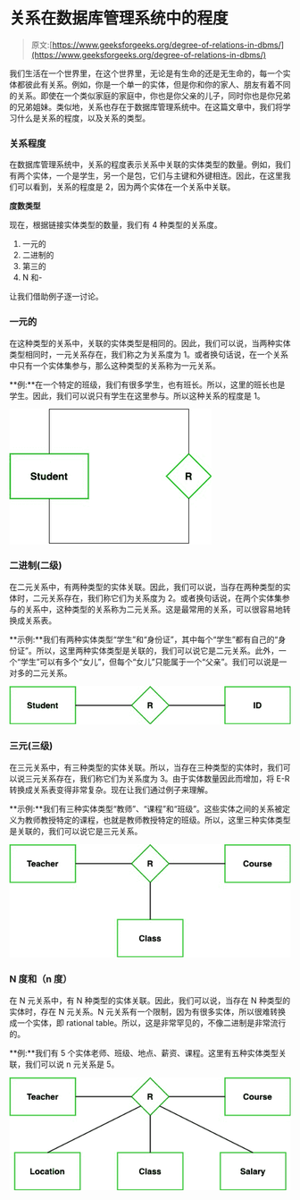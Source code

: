 # 关系在数据库管理系统中的程度

> 原文:[https://www.geeksforgeeks.org/degree-of-relations-in-dbms/](https://www.geeksforgeeks.org/degree-of-relations-in-dbms/)

我们生活在一个世界里，在这个世界里，无论是有生命的还是无生命的，每一个实体都彼此有关系。例如，你是一个单一的实体，但是你和你的家人、朋友有着不同的关系。即使在一个类似家庭的家庭中，你也是你父亲的儿子，同时你也是你兄弟的兄弟姐妹。类似地，关系也存在于数据库管理系统中。在这篇文章中，我们将学习什么是关系的程度，以及关系的类型。

### 关系程度

在数据库管理系统中，关系的程度表示关系中关联的实体类型的数量。例如，我们有两个实体，一个是学生，另一个是包，它们与主键和外键相连。因此，在这里我们可以看到，关系的程度是 2，因为两个实体在一个关系中关联。

**度数类型**

现在，根据链接实体类型的数量，我们有 4 种类型的关系度。

1.  一元的
2.  二进制的
3.  第三的
4.  N 和-

让我们借助例子逐一讨论。

### 一元的

在这种类型的关系中，关联的实体类型是相同的。因此，我们可以说，当两种实体类型相同时，一元关系存在，我们称之为关系度为 1。或者换句话说，在一个关系中只有一个实体集参与，那么这种类型的关系称为一元关系。

**例:**在一个特定的班级，我们有很多学生，也有班长。所以，这里的班长也是学生。因此，我们可以说只有学生在这里参与。所以这种关系的程度是 1。

![](img/3a231b35af55e7a637111eb3cb654092.png)

### 二进制(二级)

在二元关系中，有两种类型的实体关联。因此，我们可以说，当存在两种类型的实体时，二元关系存在，我们称它们为关系度为 2。或者换句话说，在两个实体集参与的关系中，这种类型的关系称为二元关系。这是最常用的关系，可以很容易地转换成关系表。

**示例:**我们有两种实体类型“学生”和“身份证”，其中每个“学生”都有自己的“身份证”。所以，这里两种实体类型是关联的，我们可以说它是二元关系。此外，一个“学生”可以有多个“女儿”，但每个“女儿”只能属于一个“父亲”。我们可以说是一对多的二元关系。

![](img/9798ac04fd8791522f994d496664c24d.png)

### 三元(三级)

在三元关系中，有三种类型的实体关联。所以，当存在三种类型的实体时，我们可以说三元关系存在，我们称它们为关系度为 3。由于实体数量因此而增加，将 E-R 转换成关系表变得非常复杂。现在让我们通过例子来理解。

**示例:**我们有三种实体类型“教师”、“课程”和“班级”。这些实体之间的关系被定义为教师教授特定的课程，也就是教师教授特定的班级。所以，这里三种实体类型是关联的，我们可以说它是三元关系。

![](img/15fadad5c3d95970cd5f5bc3cb99ec38.png)

### N 度和（n 度）

在 N 元关系中，有 N 种类型的实体关联。因此，我们可以说，当存在 N 种类型的实体时，存在 N 元关系。N 元关系有一个限制，因为有很多实体，所以很难转换成一个实体，即 rational table。所以，这是非常罕见的，不像二进制是非常流行的。

**例:**我们有 5 个实体老师、班级、地点、薪资、课程。这里有五种实体类型关联，我们可以说 n 元关系是 5。

![](img/92ac1eaf75e05f74f8093f3c43b0f9ef.png)